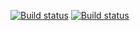 [![Build status](https://ci.appveyor.com/api/projects/status/8v0m2feeax321edw?svg=true)](https://ci.appveyor.com/project/Summer20100/ahj_03_events)
[![Build status](https://ci.appveyor.com/api/projects/status/8v0m2feeax321edw/branch/main?svg=true)](https://ci.appveyor.com/project/Summer20100/ahj_03_events/branch/main)
